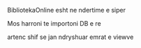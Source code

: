 BibliotekaOnline esht ne ndertime e siper

Mos harroni te importoni DB e re

artenc shif se jan ndryshuar emrat e viewve